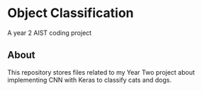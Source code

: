# Object Classification
A year 2 AIST coding project
## About
This repository stores files related to my Year Two project about implementing CNN with Keras to classify cats and dogs.
